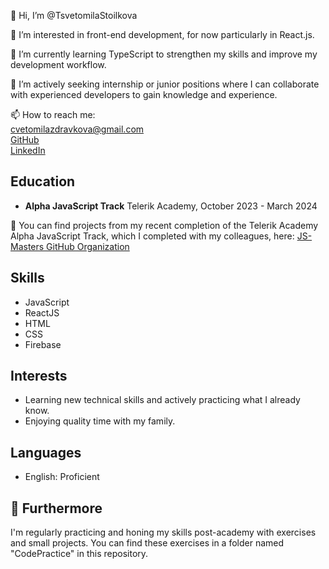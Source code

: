 👋 Hi, I’m @TsvetomilaStoilkova

👀 I’m interested in front-end development, for now particularly in React.js.

🌱 I’m currently learning TypeScript to strengthen my skills and improve my development workflow.

💼 I’m actively seeking internship or junior positions where I can collaborate with experienced developers to gain knowledge and experience.

📫 How to reach me:
<br/> 
cvetomilazdravkova@gmail.com
<br/>
[GitHub](https://github.com/TsvetomilaStoilkova)
<br/>
[LinkedIn](https://linkedin.com/in/TsvetomilaStoilkova)

## Education

- **Alpha JavaScript Track**
  Telerik Academy, October 2023 - March 2024

📁 You can find projects from my recent completion of the Telerik Academy Alpha JavaScript Track, which I completed with my colleagues, here: [JS-Masters GitHub Organization](https://github.com/orgs/JS-Masters/repositories)

## Skills
- JavaScript
- ReactJS
- HTML 
- CSS
- Firebase

## Interests

- Learning new technical skills and actively practicing what I already know.
- Enjoying quality time with my family.

## Languages

- English: Proficient

## 📂 Furthermore
 I'm regularly practicing and honing my skills post-academy with exercises and small projects. You can find these exercises in a folder named "CodePractice" in this repository.


